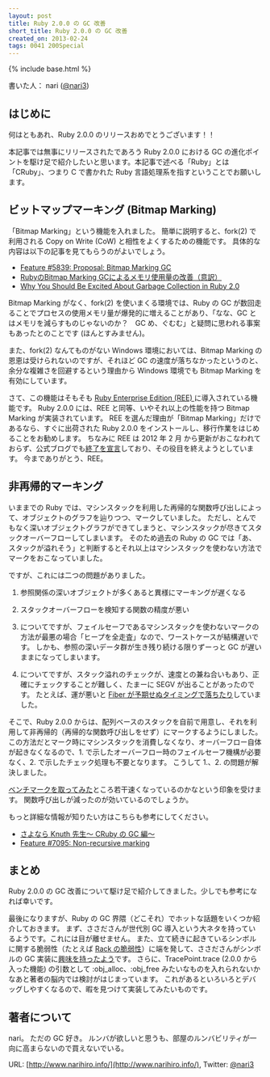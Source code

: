 ```yaml
---
layout: post
title: Ruby 2.0.0 の GC 改善
short_title: Ruby 2.0.0 の GC 改善
created_on: 2013-02-24
tags: 0041 200Special
---
```

{% include base.html %}


書いた人： nari ([@nari3](https://twitter.com/nari3))

## はじめに

何はともあれ、Ruby 2.0.0 のリリースおめでとうございます！！

本記事では無事にリリースされたであろう Ruby 2.0.0 における GC の進化ポイントを駆け足で紹介したいと思います。本記事で述べる「Ruby」とは「CRuby」、つまり C で書かれた Ruby 言語処理系を指すということでお願いします。

## ビットマップマーキング (Bitmap Marking)

「Bitmap Marking」という機能を入れました。
簡単に説明すると、fork(2) で利用される Copy on Write (CoW) と相性をよくするための機能です。
具体的な内容は以下の記事を見てもらうのがよいでしょう。

* [Feature #5839: Proposal: Bitmap Marking GC](https://bugs.ruby-lang.org/issues/5839)
* [RubyのBitmap Marking GCによるメモリ使用量の改善（意訳）](http://d.hatena.ne.jp/authorNari/20120203/1328269573)
* [Why You Should Be Excited About Garbage Collection in Ruby 2.0](http://patshaughnessy.net/2012/3/23/why-you-should-be-excited-about-garbage-collection-in-ruby-2-0)


Bitmap Marking がなく、fork(2) を使いまくる環境では、Ruby の GC が数回走ることでプロセスの使用メモリ量が爆発的に増えることがあり、「なな、GC とはメモリを減らすものじゃないのか？　GC め、ぐむむ」と疑問に思われる事案もあったとのことです (ほんとすみません)。

また、fork(2) なんてものがない Windows 環境においては、Bitmap Marking の恩恵は受けられないのですが、それほど GC の速度が落ちなかったというのと、余分な複雑さを回避するという理由から Windows 環境でも Bitmap  Marking を有効にしています。

さて、この機能はそもそも [Ruby Enterprise Edition (REE) ](http://www.rubyenterpriseedition.com/) に導入されている機能です。
Ruby 2.0.0 には、REE と同等、いやそれ以上の性能を持つ Bitmap Marking が実装されています。
REE を選んだ理由が「Bitmap Marking」だけであるなら、すぐに出荷された Ruby 2.0.0 をインストールし、移行作業をはじめることをお勧めします。
ちなみに REE は 2012 年 2 月 から更新がおこなわれておらず、公式ブログでも[終了を宣言](http://blog.phusion.nl/2012/02/21/ruby-enterprise-edition-1-8-7-2012-02-released-end-of-life-imminent/)しており、その役目を終えようとしています。
今までありがとう、REE。

## 非再帰的マーキング

いままでの Ruby では、マシンスタックを利用した再帰的な関数呼び出しによって、オブジェクトのグラフを辿りつつ、マークしていました。
ただし、とんでもなく深いオブジェクトグラフができてしまうと、マシンスタックが尽きてスタックオーバーフローしてしまいます。
そのため過去の Ruby の GC では「あ、スタックが溢れそう」と判断するとそれ以上はマシンスタックを使わない方法でマークをおこなっていました。

ですが、これには二つの問題がありました。

1. 参照関係の深いオブジェクトが多くあると異様にマーキングが遅くなる
1. スタックオーバーフローを検知する関数の精度が悪い


1. についてですが、フェイルセーフであるマシンスタックを使わないマークの方法が最悪の場合「ヒープを全走査」なので、ワーストケースが結構遅いです。
しかも、参照の深いデータ群が生き残り続ける限りずーっと GC が遅いままになってしまいます。

2. についてですが、スタック溢れのチェックが、速度との兼ね合いもあり、正確にチェックすることが難しく、たまーに SEGV が出ることがあったのです。
たとえば、運が悪いと [Fiber が予期せぬタイミングで落ちたり](http://bugs.ruby-lang.org/issues/3781)していました。

そこで、Ruby 2.0.0 からは、配列ベースのスタックを自前で用意し、それを利用して非再帰的（再帰的な関数呼び出しをせず）にマークするようにしました。
この方法だとマーク時にマシンスタックを消費しなくなり、オーバーフロー自体が起きなくなるので、1. で示したオーバーフロー時のフェイルセーフ機構が必要なく、2. で示したチェック処理も不要となります。
こうして 1.、2. の問題が解決しました。

[ベンチマークを取ってみた](https://gist.github.com/3806667)ところ若干速くなっているのかなという印象を受けます。
関数呼び出しが減ったのが効いているのでしょうか。

もっと詳細な情報が知りたい方はこちらも参考にしてください。

* [さよなら Knuth 先生〜 CRuby の GC 編〜](http://d.hatena.ne.jp/authorNari/20121006/1349499801)
* [Feature #7095: Non-recursive marking](https://bugs.ruby-lang.org/issues/7095)


## まとめ

Ruby 2.0.0 の GC 改善について駆け足で紹介してきました。少しでも参考になれば幸いです。

最後になりますが、Ruby の GC 界隈（どこそれ）でホットな話題をいくつか紹介しておきます。
まず、ささださんが世代別 GC 導入という大ネタを持っているようです。これには目が離せません。
また、立て続きに起きているシンボルに関する脆弱性（たとえば [Rack の脆弱性](https://bugzilla.redhat.com/show_bug.cgi?id=895384)）に端を発して、ささださんがシンボルの GC 実装に[興味を持ったよう](http://www.atdot.net/~ko1/diary/201212.html#d25)です。
さらに、TracePoint.trace (2.0.0 から入った機能) の引数として :obj_alloc、:obj_free みたいなものを入れられないかなあと著者の脳内では検討がはじまっています。
これがあるといろいろとデバッグしやすくなるので、暇を見つけて実装してみたいものです。

## 著者について

nari。
ただの GC 好き。
ルンバが欲しいと思うも、部屋のルンバビリティが一向に高まらないので買えないでいる。

URL: [http://www.narihiro.info/](http://www.narihiro.info/), Twitter: [@nari3](https://twitter.com/nari3)


